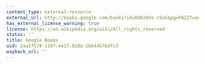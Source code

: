 ```yaml
---
content_type: external-resource
external_url: http://books.google.com/books?id=DU8z0Ve-zSoC&pg=PA227=onepage
has_external_license_warning: true
license: https://en.wikipedia.org/wiki/All_rights_reserved
status: ''
title: Google Books
uid: 2aa1f578-1197-4e1f-820a-2b644b76dfc3
wayback_url: ''
---
```

